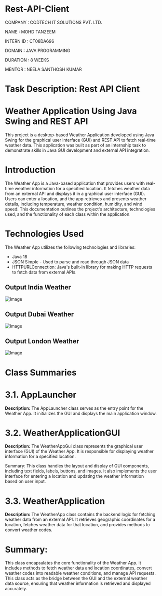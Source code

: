 # Rest-API-Client

COMPANY : CODTECH IT SOLUTIONS PVT. LTD.

NAME : MOHD TANZEEM

INTERN ID : CT08DA696

DOMAIN : JAVA PROGRAMMING

DURATION : 8 WEEKS

MENTOR : NEELA SANTHOSH KUMAR

# Task Description: Rest API Client

# Weather Application Using Java Swing and REST API 

This project is a desktop-based Weather Application developed using Java Swing for the graphical user interface (GUI) and REST API to fetch real-time weather data. This application was built as part of an internship task to demonstrate skills in Java GUI development and external API integration.

# Introduction

The Weather App is a Java-based application that provides users with real-time weather information for a specified location. It fetches weather data from an external API and displays it in a graphical user interface (GUI). Users can enter a location, and the app retrieves and presents weather details, including temperature, weather condition, humidity, and wind speed. This documentation outlines the project's architecture, technologies used, and the functionality of each class within the application.

# Technologies Used
The Weather App utilizes the following technologies and libraries:

- Java 18
- JSON Simple - Used to parse and read through JSON data
- HTTPURLConnection: Java's built-in library for making HTTP requests to fetch data from external APIs.

## Output India Weather

![Image](https://github.com/user-attachments/assets/d014347c-227d-4969-a417-17222d85e335)

## Output Dubai Weather

![Image](https://github.com/user-attachments/assets/865512d8-ae30-456d-85b5-e38324c5f9ec)

## Output London Weather

![Image](https://github.com/user-attachments/assets/16193d28-ee3c-4966-ab81-0813432673db)

# Class Summaries

# 3.1. AppLauncher 
**Description:** The AppLauncher class serves as the entry point for the Weather App. It initializes the GUI and displays the main application window.

# 3.2. WeatherApplicationGUI
**Description:** The WeatherAppGui class represents the graphical user interface (GUI) of the Weather App. It is responsible for displaying weather information for a specified location.

Summary: This class handles the layout and display of GUI components, including text fields, labels, buttons, and images. It also implements the user interface for entering a location and updating the weather information based on user input.

# 3.3. WeatherApplication
**Description:** The WeatherApp class contains the backend logic for fetching weather data from an external API. It retrieves geographic coordinates for a location, fetches weather data for that location, and provides methods to convert weather codes.

# Summary: 

This class encapsulates the core functionality of the Weather App. It includes methods to fetch weather data and location coordinates, convert weather codes into readable weather conditions, and manage API requests. This class acts as the bridge between the GUI and the external weather data source, ensuring that weather information is retrieved and displayed accurately.

